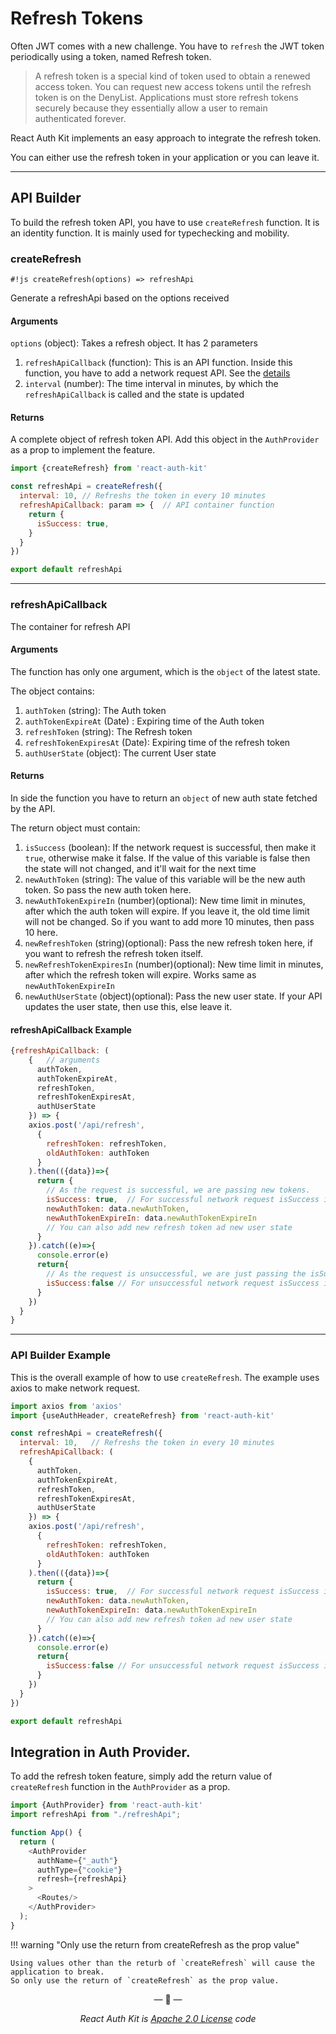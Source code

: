 # Refresh Tokens

Often JWT comes with a new challenge.
You have to `refresh` the JWT token periodically using a token, named Refresh token.

> A refresh token is a special kind of token used to obtain a renewed access token.
You can request new access tokens until the refresh token is on the DenyList.
Applications must store refresh tokens securely because they essentially allow a user to remain authenticated forever.

React Auth Kit implements an easy approach to integrate the refresh token.

You can either use the refresh token in your application or you can leave it.

---

## API Builder
To build the refresh token API, you have to use `createRefresh` function.
It is an identity function. It is mainly used for typechecking and mobility.

### createRefresh

`#!js createRefresh(options) => refreshApi`

Generate a refreshApi based on the options received

#### Arguments

`options` (object): Takes a refresh object. It has 2 parameters

1. `refreshApiCallback` (function): This is an API function. Inside this function, you have to add a network request API. See the [details](#refreshapicallback)
2. `interval` (number): The time interval in minutes, by which the `refreshApiCallback` is called and the state is updated

#### Returns
A complete object of refresh token API. Add this object in the `AuthProvider` as a prop to implement the feature.

```js
import {createRefresh} from 'react-auth-kit'

const refreshApi = createRefresh({
  interval: 10, // Refreshs the token in every 10 minutes
  refreshApiCallback: param => {  // API container function
    return {
      isSuccess: true,
    }
  }
})

export default refreshApi
```

---
### refreshApiCallback
The container for refresh API

#### Arguments
The function has only one argument, which is the `object` of the latest state.

The object contains:

1. `authToken` (string): The Auth token
2. `authTokenExpireAt` (Date) : Expiring time of the Auth token
3. `refreshToken` (string): The Refresh token
4. `refreshTokenExpiresAt` (Date): Expiring time of the refresh token
5. `authUserState` (object): The current User state

#### Returns
In side the function you have to return an `object` of new auth state fetched by the API.

The return object must contain:

1. `isSuccess` (boolean): If the network request is successful, then make it `true`, otherwise make it false.
   If the value of this variable is false then the state will not changed, and it'll wait for the next time
2. `newAuthToken` (string): The value of this variable will be the new auth token. So pass the new auth token here.
3. `newAuthTokenExpireIn` (number)(optional): New time limit in minutes, after which the auth token will expire.
   If you leave it, the old time limit will not be changed. So if you want to add more 10 minutes, then pass 10 here.
4. `newRefreshToken` (string)(optional): Pass the new refresh token here, if you want to refresh the refresh token itself.
5. `newRefreshTokenExpiresIn` (number)(optional): New time limit in minutes, after which the refresh token will expire. Works same as `newAuthTokenExpireIn`
6. `newAuthUserState` (object)(optional): Pass the new user state. If your API updates the user state, then use this, else leave it.

#### refreshApiCallback Example
```js
{refreshApiCallback: (
    {   // arguments
      authToken,
      authTokenExpireAt,
      refreshToken,
      refreshTokenExpiresAt,
      authUserState
    }) => {
    axios.post('/api/refresh',
      {
        refreshToken: refreshToken,
        oldAuthToken: authToken
      }
    ).then(({data})=>{
      return {
        // As the request is successful, we are passing new tokens.
        isSuccess: true,  // For successful network request isSuccess is true
        newAuthToken: data.newAuthToken,
        newAuthTokenExpireIn: data.newAuthTokenExpireIn
        // You can also add new refresh token ad new user state
      }
    }).catch((e)=>{
      console.error(e)
      return{
        // As the request is unsuccessful, we are just passing the isSuccess.
        isSuccess:false // For unsuccessful network request isSuccess is false
      }
    })
  }
}
```

---

### API Builder Example
This is the overall example of how to use `createRefresh`. The example uses axios to make network request.
```js
import axios from 'axios'
import {useAuthHeader, createRefresh} from 'react-auth-kit'

const refreshApi = createRefresh({
  interval: 10,   // Refreshs the token in every 10 minutes
  refreshApiCallback: (
    {
      authToken,
      authTokenExpireAt,
      refreshToken,
      refreshTokenExpiresAt,
      authUserState
    }) => {
    axios.post('/api/refresh',
      {
        refreshToken: refreshToken,
        oldAuthToken: authToken
      }
    ).then(({data})=>{
      return {
        isSuccess: true,  // For successful network request isSuccess is true
        newAuthToken: data.newAuthToken,
        newAuthTokenExpireIn: data.newAuthTokenExpireIn
        // You can also add new refresh token ad new user state
      }
    }).catch((e)=>{
      console.error(e)
      return{
        isSuccess:false // For unsuccessful network request isSuccess is false
      }
    })
  }
})

export default refreshApi
```

## Integration in Auth Provider.
To add the refresh token feature, simply add the return value of `createRefresh` function in the `AuthProvider` as a prop.

```js
import {AuthProvider} from 'react-auth-kit'
import refreshApi from "./refreshApi";

function App() {
  return (
    <AuthProvider
      authName={"_auth"}
      authType={"cookie"}
      refresh={refreshApi}
    >
      <Routes/>
    </AuthProvider>
  );
}
```

!!! warning "Only use the return from createRefresh as the prop value"

    Using values other than the returb of `createRefresh` will cause the application to break.
    So only use the return of `createRefresh` as the prop value.

<p align="center">&mdash; 🔑  &mdash;</p>
<p align="center"><i>React Auth Kit is <a href="https://github.com/react-auth-kit/react-auth-kit/blob/master/LICENSE">Apache 2.0 License</a> code</i></p>
